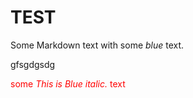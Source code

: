 # TEST

Some Markdown text with some _blue_ text.

gfsgdgsdg 

<span style="color:red">some *This is Blue italic.* text</span>

